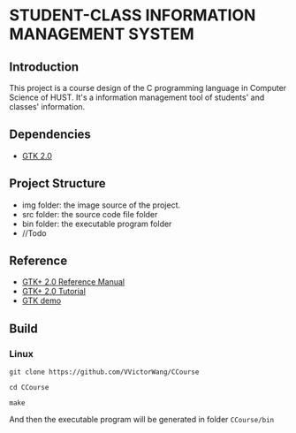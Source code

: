 # STUDENT-CLASS INFORMATION MANAGEMENT SYSTEM

## Introduction

This project is a course design of the C programming language in Computer Science of HUST. It's a information management tool of students' and classes' information.

## Dependencies

- [GTK 2.0](https://www.gtk.org/)

## Project Structure

- img folder: the image source of the project.
- src folder: the source code file folder
- bin folder: the executable program folder
- //Todo

## Reference

- [GTK+ 2.0 Reference Manual](https://developer.gnome.org/gtk2/stable/)
- [GTK+ 2.0 Tutorial](https://developer.gnome.org/gtk-tutorial/stable/)
- [GTK demo](https://github.com/GNOME/gtk/tree/master/demos/gtk-demo)

## Build

### Linux

`git clone https://github.com/VVictorWang/CCourse`

`cd CCourse`

`make`

And then the executable program will be generated in folder `CCourse/bin`

